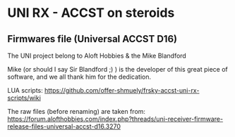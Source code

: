 # UNI RX - ACCST  on steroids

## Firmwares file (Universal ACCST D16)

The UNI project belong to Aloft Hobbies & the Mike Blandford

Mike (or should I say Sir Blandford ;) ) is the developer of this great piece of software, and we all thank him for the dedication.


LUA scripts: https://github.com/offer-shmuely/frsky-accst-uni-rx-scripts/wiki




The raw files (before renaming) are taken from:
https://forum.alofthobbies.com/index.php?threads/uni-receiver-firmware-release-files-universal-accst-d16.3270

